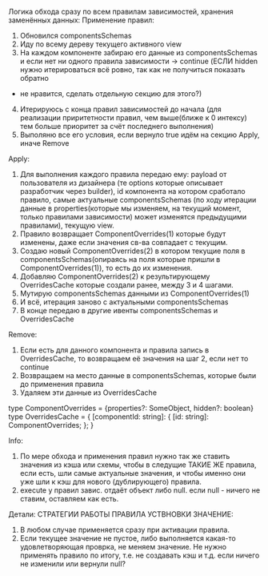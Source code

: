 Логика обхода сразу по всем правилам зависимостей, хранения заменённых данных:
Применение правил:
1. Обновился componentsSchemas
2. Иду по всему дереву текущего активного view
3. На каждом компоненте забираю его данные из componentsSchemas и если нет ни одного правила зависимости -> continue (ЕСЛИ hidden нужно итерироваться всё ровно, так как не получиться показать обратно
- не нравится, сделать отдельную секцию для этого?)
4. Итерируюсь с конца правил зависимостей до начала (для реализации приритетности правил, чем выше(ближе к 0 интексу) тем больше приоритет за счёт последнего выполнения)
5. Выполяню все его условия, если вернуло true идём на секцию Apply, иначе Remove

Apply:
1. Для выполнения каждого правила передаю ему: payload от пользователя из дизайнера (те options которые описывает разработчик через builder), id компонента на котором сработало правило, самые актуальные componentsSchemas (по ходу итерации данные в properties(которые мы изменяем, на текущий момент, только правилами зависимости) может изменятся предыдущими правилами), текущую view.
2. Правило возвращает ComponentOverrides(1) которые будут изменены, даже если значения св-ва совпадает с текущим.
3. Создаю новый ComponentOverrides(2) в котором текущие поля в componentsSchemas(опираясь на поля которые пришли в ComponentOverrides(1)), то есть до их изменения.
4. Добавляю ComponentOverrides(2) к результирующему OverridesCache которые создали ранее, между 3 и 4 шагами.
5. Мутирую componentsSchemas данными из ComponentOverrides(1)
6. И всё, итерация заново c актуальными componentsSchemas
7. В конце передаю в другие ивенты componentsSchemas и OverridesCache

Remove:
1. Если есть для данного компонента и правила запись в OverridesCache, то возвращаем её значения на шаг 2, если нет то continue
2. Возвращаем на место данные в componentsSchemas, которые были до применения правила
3. Удаляем эти данные из OverridesCache

type ComponentOverrides = {properties?: SomeObject, hidden?: boolean}
type OverridesCache = {
    [componentId: string]: {
        [id: string]: ComponentOverrides;
    };
}


Info:
1. По мере обхода и применения правил нужно так же ставить значения из кэша или схемы, чтобы в следущие ТАКИЕ ЖЕ правила, если есть, шли самые актуальные значения,
и чтобы именно они уже шли к кэш для нового (дублирующего) правила.
2. execute у правил завис. отдаёт объект либо null. если null - ничего не ставим, оставляем как есть.



Детали:
СТРАТЕГИИ РАБОТЫ ПРАВИЛА УСТВНОВКИ ЗНАЧЕНИЕ:
1. В любом случае применяется сразу при активации правила.
2. Если текущее значение не пустое, либо выполняется какая-то удовлетворяющая проврка, не меняем значение.
Не нужно применять правило по итогу, т.е. не создавать кэш и т.д. если ничего не изменили или вернули null? 

